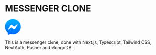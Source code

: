 
# MESSENGER CLONE  

 <img src="/public/images/logo.png" alt="Alt text" title="Optional title" style="width: 50px">  

This is a messenger clone, done with Next.js, Typescript, Tailwind CSS, NextAuth, Pusher and MongoDB.
